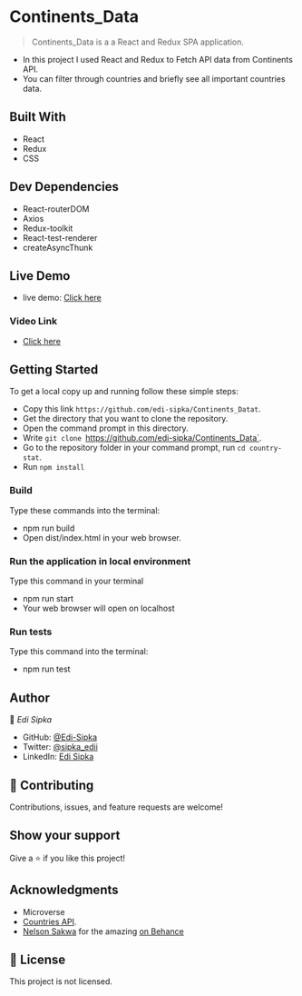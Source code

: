 # Continents_Data

> Continents_Data is a a React and Redux SPA application.

- In this project I used React and Redux to Fetch API data from Continents API.
- You can filter through countries and briefly see all important countries data.

## Built With

- React
- Redux
- CSS

## Dev Dependencies

- React-routerDOM
- Axios
- Redux-toolkit
- React-test-renderer
- createAsyncThunk

## Live Demo

- live demo: [Click here](https://continentsdata.netlify.app/)

### Video Link

- [Click here](https://www.loom.com/share/416d2612b52b4b85ad80e2f016ad6415)

## Getting Started

To get a local copy up and running follow these simple steps:

- Copy this link `https://github.com/edi-sipka/Continents_Datat`.
- Get the directory that you want to clone the repository.
- Open the command prompt in this directory.
- Write `git clone `https://github.com/edi-sipka/Continents_Data`.
- Go to the repository folder in your command prompt, run `cd country-stat`.
- Run `npm install`

### Build

Type these commands into the terminal:

- npm run build
- Open dist/index.html in your web browser.

### Run the application in local environment

Type this command in your terminal

- npm run start
- Your web browser will open on localhost

### Run tests

Type this command into the terminal:

- npm run test

## Author

👤 _Edi Sipka_

- GitHub: [@Edi-Sipka](https://github.com/edi-sipka)
- Twitter: [@sipka_edii](https://twitter.com/sipka_edii)
- LinkedIn: [Edi Sipka](https://www.linkedin.com/in/edi-%C5%A1ipka-5b681b202/)

## 🤝 Contributing

Contributions, issues, and feature requests are welcome!

## Show your support

Give a ⭐️ if you like this project!

## Acknowledgments

- Microverse
- [Countries API](https://restcountries.com/v3.1/all).
- [ Nelson Sakwa](https://www.behance.net/sakwadesignstudio) for the amazing [on Behance](<https://www.behance.net/gallery/31579789/Ballhead-App-(Free-PSDs)>)

## 📝 License

This project is not licensed.

